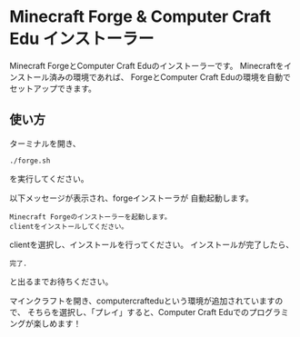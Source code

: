 # Minecraft Forge & Computer Craft Edu インストーラー

Minecraft ForgeとComputer Craft Eduのインストーラーです。
Minecraftをインストール済みの環境であれば、
ForgeとComputer Craft Eduの環境を自動でセットアップできます。

## 使い方

ターミナルを開き、
```
./forge.sh
```
を実行してください。

以下メッセージが表示され、forgeインストーラが
自動起動します。
```
Minecraft Forgeのインストーラーを起動します。
clientをインストールしてください。
```

clientを選択し、インストールを行ってください。
インストールが完了したら、

```
完了.
```

と出るまでお待ちください。

マインクラフトを開き、computercrafteduという環境が追加されていますので、
そちらを選択し、「プレイ」すると、Computer Craft Eduでのプログラミングが楽しめます！
